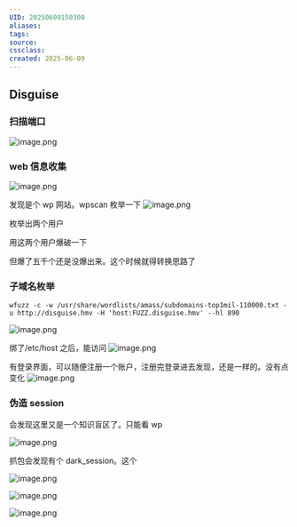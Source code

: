 ```yaml
---
UID: 20250609150300 
aliases: 
tags: 
source: 
cssclass: 
created: 2025-06-09
---
```


## Disguise
### 扫描端口
![image.png](https://s2.loli.net/2025/06/09/2BzTonuxMgVdIZ3.png)

### web 信息收集
![image.png](https://s2.loli.net/2025/06/09/c7rqAUsD1I32wMQ.png)

发现是个 wp 网站。wpscan 枚举一下
![image.png](https://s2.loli.net/2025/06/09/zfmMcyESlG9R2dw.png)

枚举出两个用户

用这两个用户爆破一下

但爆了五千个还是没爆出来。这个时候就得转换思路了

### 子域名枚举
```
wfuzz -c -w /usr/share/wordlists/amass/subdomains-top1mil-110000.txt -u http://disguise.hmv -H 'host:FUZZ.disguise.hmv' --hl 890
```
![image.png](https://s2.loli.net/2025/06/09/WOXKMIsa5VDewGk.png)

绑了/etc/host 之后，能访问
![image.png](https://s2.loli.net/2025/06/09/uF4AzvWObTSyah2.png)

有登录界面，可以随便注册一个账户，注册完登录进去发现，还是一样的。没有点变化
![image.png](https://s2.loli.net/2025/06/09/VG7aoOL61Idp8HD.png)


### 伪造 session
会发现这里又是一个知识盲区了。只能看 wp

![image.png](https://s2.loli.net/2025/06/09/EfyjlIKikUnt7JZ.png)

抓包会发现有个 dark_session。这个

![image.png](https://s2.loli.net/2025/06/09/7cwlPhnWuIyqpDB.png)


![image.png](https://s2.loli.net/2025/06/09/9xynS4l2AusdmLT.png)


![image.png](https://s2.loli.net/2025/06/09/BjQ2W85uSfzPosm.png)




